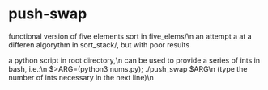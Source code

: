 # push-swap

functional version of five elements sort in five_elems/\n
an attempt a at a differen algorythm in sort_stack/, but with poor results

a python script in root directory,\n
can be used to provide a series of ints in bash, i.e.:\n
$>ARG=(python3 nums.py); ./push_swap $ARG\n
(type the number of ints necessary in the next line)\n

